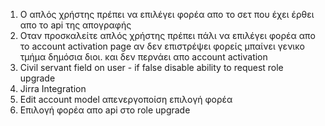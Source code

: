1. Ο απλός χρήστης πρέπει να επιλέγει φορέα απο το σετ που έχει έρθει απο το api της απογραφής
2. Οταν προσκαλείτε απλός χρήστης πρέπει πάλι να επιλέγει φορέα απο το account activation page αν δεν επιστρέψει φορείς μπαίνει γενικο τμήμα δημόσια διοι. και δεν περνάει απο account activation 
3. Civil servant field on user - if false disable ability to request role upgrade
4. Jirra Integration
5. Edit account model απενεργοποίση επιλογή φορέα
6. Επιλογή φορέα απο api στο role upgrade
